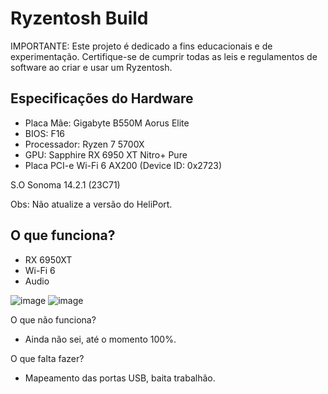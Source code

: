 # Ryzentosh Build

IMPORTANTE: Este projeto é dedicado a fins educacionais e de experimentação. Certifique-se de cumprir todas as leis e regulamentos de software ao criar e usar um Ryzentosh.

## Especificações do Hardware
- Placa Mãe: Gigabyte B550M Aorus Elite
- BIOS: F16
- Processador: Ryzen 7 5700X
- GPU: Sapphire RX 6950 XT Nitro+ Pure
- Placa PCI-e Wi-Fi 6 AX200 (Device ID: 0x2723)

S.O Sonoma 14.2.1 (23C71)

Obs: Não atualize a versão do HeliPort.

## O que funciona?

- RX 6950XT
- Wi-Fi 6
- Audio

![image](https://github.com/lguilherme44/Ryzentosh-Ryzen-5700X-RX-6950XT/assets/18725901/ed575ed7-6241-4b13-8289-a6c9c6d51325)
![image](https://github.com/lguilherme44/Ryzentosh-Ryzen-5700X-RX-6950XT/assets/18725901/ab154eac-2600-46e9-bbab-4283fc10606b)

O que não funciona?
- Ainda não sei, até o momento 100%.

O que falta fazer?
- Mapeamento das portas USB, baita trabalhão.
